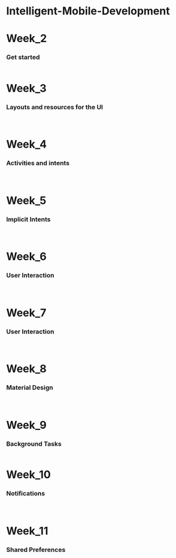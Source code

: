 # Intelligent-Mobile-Development



<H1>Week_2</H1>
<H3>Get started</H3>
<img src="">

<H1>Week_3</H1>
<H3>Layouts and resources for the UI</H3>
<img src="">
<img src="">
<img src="">
<img src="">

<H1>Week_4</H1>
<H3>Activities and intents</H3>
<img src="">
<img src="">
<img src="">

<H1>Week_5</H1>
<H3>Implicit Intents</H3>
<img src="">
<img src="">
<img src="">

<H1>Week_6</H1>
<H3>User Interaction</H3>
<img src="">
<img src="">
<img src="">
<img src="">
<img src="">
<img src="">

<H1>Week_7</H1>
<H3>User Interaction</H3>
<img src="">
<img src="">
<img src="">
<img src="">
<img src="">

<H1>Week_8</H1>
<H3>Material Design</H3>
<img src="">
<img src="">
<img src="">
<img src="">

<H1>Week_9</H1>
<H3>Background Tasks</H3>
<img src="">

<H1>Week_10</H1>
<H3>Notifications</H3>
<img src="">
<img src="">
<img src="">

<H1>Week_11</H1>
<H3>Shared Preferences</H3>
<img src="">
<img src="">
<img src="">
<img src="">
<img src="">
<img src="">
<img src="">
<img src="">
<img src="">






